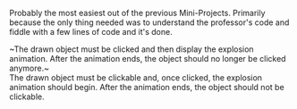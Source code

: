 Probably the most easiest out of the previous Mini-Projects. Primarily because the only thing needed was to understand the professor's
code and fiddle with a few lines of code and it's done.

~The drawn object must be clicked and then display the explosion animation. After the animation ends, the object should no longer be clicked
anymore.~
<br>
The drawn object must be clickable and, once clicked, the explosion animation should begin. After the animation ends, the object should not be clickable.
